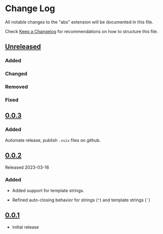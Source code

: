 # Change Log

All notable changes to the "abs" extension will be documented in this file.

Check [Keep a Changelog](http://keepachangelog.com/) for recommendations on how to structure this file.

## [Unreleased]

### Added

### Changed

### Removed

### Fixed

## [0.0.3]

### Added

Automate release, publish `.vsix` files on github.

## [0.0.2]

Released 2023-03-16

### Added

- Added support for template strings.

- Refined auto-closing behavior for strings (`"`) and template strings (`` ` ``)

## [0.0.1]

- Initial release

[Unreleased]: https://github.com/abstools/abs-vs-code/compare/HEAD...v0.0.3
[0.0.3]: https://github.com/abstools/abs-vs-code/compare/v0.0.3...v0.0.2
[0.0.2]: https://github.com/abstools/abs-vs-code/compare/v0.0.2...v0.0.1
[0.0.1]: https://github.com/abstools/abs-vs-code/commit/11b912290b0e26f521b4bc57608d690bff13ce17
